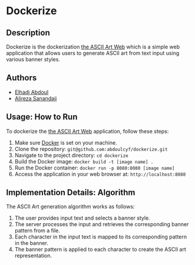 # Dockerize

## Description
Dockerize is the dockerization [the ASCII Art Web](https://learn.01founders.co/git/ediallo/ascii-art-web.git) which is a simple web application that allows users to generate ASCII art from text input using various banner styles.

## Authors
- [Elhadj Abdoul](https://github.com/abdoulcyf)
- [Alireza Sanandaji](https://learn.01founders.co/git/asananda)

## Usage: How to Run
To dockerize the  [the ASCII Art Web](https://learn.01founders.co/git/ediallo/ascii-art-web.git) application, follow these steps:
1. Make sure [Docker]() is set on your machine.
1. Clone the repository: `git@github.com:abdoulcyf/dockerize.git`
2. Navigate to the project directory: `cd dockerize`
3. Build the Docker image: `docker build -t [image name] .`
4. Run the Docker container: `docker run -p 8080:8080 [image name]`
5. Access the application in your web browser at: `http://localhost:8080`

## Implementation Details: Algorithm
The ASCII Art generation algorithm works as follows:
1. The user provides input text and selects a banner style.
2. The server processes the input and retrieves the corresponding banner pattern from a file.
3. Each character in the input text is mapped to its corresponding pattern in the banner.
4. The banner pattern is applied to each character to create the ASCII art representation.
